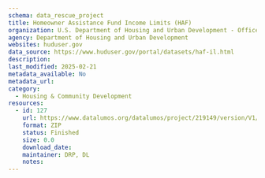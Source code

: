 ```yaml
---
schema: data_rescue_project 
title: Homeowner Assistance Fund Income Limits (HAF)
organization: U.S. Department of Housing and Urban Development - Office of Policy Development and Research
agency: Department of Housing and Urban Development
websites: huduser.gov
data_source: https://www.huduser.gov/portal/datasets/haf-il.html
description: 
last_modified: 2025-02-21
metadata_available: No
metadata_url: 
category:
  - Housing & Community Development 
resources:
  - id: 127
    url: https://www.datalumos.org/datalumos/project/219149/version/V1/view
    format: ZIP
    status: Finished
    size: 0.0
    download_date: 
    maintainer: DRP, DL
    notes: 
---
```

